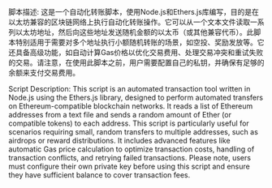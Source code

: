 脚本描述:
这是一个自动化转账脚本，使用Node.js和Ethers.js库编写，目的是在以太坊兼容的区块链网络上执行自动化转账操作。它可以从一个文本文件读取一系列以太坊地址，然后向这些地址发送随机金额的以太币（或其他兼容代币）。此脚本特别适用于需要对多个地址执行小额随机转账的场景，如空投、奖励发放等。它还具备高级功能，如自动计算Gas价格以优化交易费用、处理交易冲突和重试失败的交易。请注意，在使用此脚本之前，用户需要配置自己的私钥，并确保有足够的余额来支付交易费用。

Script Description:
This script is an automated transaction tool written in Node.js using the Ethers.js library, designed to perform automated transfers on Ethereum-compatible blockchain networks. It reads a list of Ethereum addresses from a text file and sends a random amount of Ether (or compatible tokens) to each address. This script is particularly useful for scenarios requiring small, random transfers to multiple addresses, such as airdrops or reward distributions. It includes advanced features like automatic Gas price calculation to optimize transaction costs, handling of transaction conflicts, and retrying failed transactions. Please note, users must configure their own private key before using this script and ensure they have sufficient balance to cover transaction fees.
